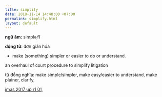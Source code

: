 ```yaml
---
title: simplify
date: 2018-11-14 14:48:00 +07:00
permalink: simplify.html
layout: default
---
```


**ngữ âm:** simpləˌfī

**động từ**: đơn giản hóa

* make (something) simpler or easier to do or understand.

an overhaul of court procedure to simplify litigation

từ đồng nghĩa: make simple/simpler, make easy/easier to understand, make plainer, clarify,

[imas 2017 up r1 01](imas-2017-up-r1-01.html),